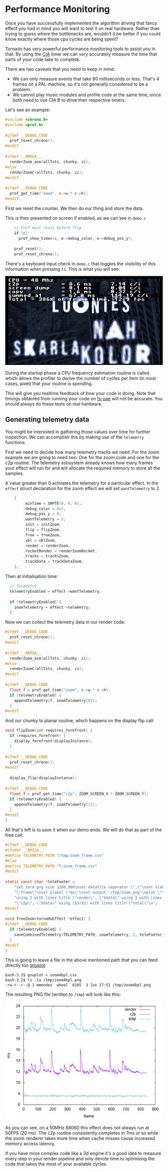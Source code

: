 Performance Monitoring
==================

Once you have successfully implemented the algorithm driving that fancy effect you had in mind you will want to test it on real hardware. Rather than trying to guess where the bottlenecks are, wouldn't it be better if you could know exactly where those cpu cycles are being spent?

Tornado has very powerful performance monitoring tools to assist you in that. By using the [CIA](https://www.bigbookofamigahardware.com/bboah/product.aspx?id=1485) timer we can very accurately measure the time that parts of your code take to complete.

There are two caveats that you need to keep in mind:

* We can only measure events that take 80 milliseconds or less. That's 4 frames on a PAL machine, so it's not generally considered to be a problem.
* We cannot play music modules and profile code at the same time, since both need to use CIA B to drive their respective timers.

Let's see an example:

```c
#include <chrono.h>
#include <prof.h>

#ifdef __DEBUG_CODE
  prof_reset_chrono();
#endif

#ifdef __AMIGA__
  renderZoom_asm(allTxts, chunky, zi);
#else
  renderZoomC(allTxts, chunky, zi);
#endif

#ifdef __DEBUG_CODE
  prof_get_time("zoom", c->w * c->h);
#endif
```

First we reset the counter. We then do our thing and store the data.

This is then presented on screen if enabled, as we can see in `demo.c`

```c
    // Prof must reset before flip
    if (c)
      prof_show_times(c, e->debug_color, e->debug_pos_y);

    prof_reset();
    prof_reset_chrono();
```

There's a keyboard input check in `demo.c` that toggles the visibility of this information when pressing `F1`. This is what you will see:

![performance](img/performance.png "Performance monitoring")

During the startup phase a CPU frequency estimation routine is called which allows the profiler to derive the number of cycles per item (in most cases, pixel) that your routine is spending.

This will give you realtime feedback of how your code is doing. Note that timings obtained from running your code on [fs-uae](https://fs-uae.net) will not be accurate. You should always do these tests on real hardware.

Generating telemetry data
-----------------------------------

You might be interested in gathering those values over time for further inspection. We can accomplish this by making use of the `telemetry` functions.

First we need to decide how many telemetry tracks we need. For the zoom example we are going to need two: One for the zoom code and one for the c2p routine. The telemetry subsystem already knows how many frames your effect will run for and will allocate the required memory to store all the samples.

A value greater than 0 activates the telemetry for a particular effect. In the `effect` struct declaration for the zoom effect we will set `wantTelemetry` to 2.

```c
    {
        .minTime = SMPTE(0, 0, 0),
        .debug_color = 0xf,
        .debug_pos_y = 0,
        .wantTelemetry = 2,
        .init = initZoom,
        .flip = flipZoom,
        .free = freeZoom,
        .vbl = vblZoom,
        .render = renderZoom,
        .rocketRender = renderZoomRocket,
        .tracks = tracksZoom,
        .trackData = trackDataZoom,
    },
```

Then at initialisation time:

```c
  // Telemetry
  telemetryEnabled = effect->wantTelemetry;

  if (telemetryEnabled) {
    zoomTelemetry = effect->telemetry;
  }
```

Now we can collect the telemetry data in our render code:

```c
#ifdef __DEBUG_CODE
  prof_reset_chrono();
#endif

#ifdef __AMIGA__
  renderZoom_asm(allTxts, chunky, zi);
#else
  renderZoomC(allTxts, chunky, zi);
#endif

#ifdef __DEBUG_CODE
  float f = prof_get_time("zoom", c->w * c->h);
  if (telemetryEnabled) {
    appendTelemetry(f, zoomTelemetry[0]);
  }
#endif
```

And our chunky to planar routine, which happens on the display flip call:

```c
void flipZoom(int requires_forefront) {
  if (requires_forefront) {
    display_forefront(displayInstance);
  }

#ifdef __DEBUG_CODE
  prof_reset_chrono();
#endif

  display_flip(displayInstance);

#ifdef __DEBUG_CODE
  float f = prof_get_time("c2p", ZOOM_SCREEN_X * ZOOM_SCREEN_Y);
  if (telemetryEnabled) {
    appendTelemetry(f, zoomTelemetry[1]);
  }
#endif
}
```

All that's left is to save it when our demo ends. We will do that as part of the free call:

```c
#ifdef __DEBUG_CODE
#ifndef __AMIGA__
#define TELEMETRY_PATH "/tmp/zoom_frame.csv"
#else
#define TELEMETRY_PATH "T:zoom_frame.csv"
#endif

static const char *teleFooter =
    "set term png size 1280,960\nset datafile separator \",\"\nset xlabel "
    "\"frame\"\nset ylabel \"ms\"\nset output '/tmp/zoom.png'\nplot \"$data\" "
    "using 1 with lines title \"render\", \"$data\" using 2 with lines title "
    "\"c2p\", \"$data\" using ($1+$2) with lines title \"total\"\n";
#endif

void freeZoom(tornadoEffect *effect) {
#ifdef __DEBUG_CODE
  if (telemetryEnabled) {
    saveCombinedTelemetry(TELEMETRY_PATH, zoomTelemetry, 2, teleFooter);
  }
#endif
}
```

This is going to leave a file in the above mentioned path that you can feed directly too [gnuplot](http://www.gnuplot.info)

```
bash-3.2$ gnuplot < zoom4bpl.csv 
bash-3.2$ ls -la /tmp/zoom4bpl.png 
-rw-r--r--@ 1 mmendez  wheel  8105  3 Jun 17:51 /tmp/zoom4bpl.png
```

The resulting PNG file (written to `/tmp`) will look like this:

![zoom telemetry](img/zoom_telemetry.png "zoom telemetry")

As you can see, on a 50MHz 68060 this effect does not always run at 50FPS (20 ms). The c2p routine consistently completes in 7ms or so while the zoom renderer takes more time when cache misses cause increased memory access latency.

If you have more complex code like a 3d engine it's a good idea to measure every step in your render pipeline and only devote time to optimising the code that takes the most of your available cycles.
